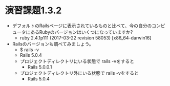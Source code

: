# 演習課題1.3.2
- デフォルトのRailsページに表示されているものと比べて、今の自分のコンピュータにあるRubyのバージョンはいくつになっていますか?
    - ruby 2.4.1p111 (2017-03-22 revision 58053) [x86_64-darwin16]
- Railsのバージョンも調べてみましょう。
    - $ rails -v
    - Rails 5.0.4
    - プロジェクトディレクトリにいる状態で rails -vをすると
        - Rails 5.0.0.1
    - プロジェクトディレクトリ外にいる状態で rails -vをすると
        - Rails 5.0.4

